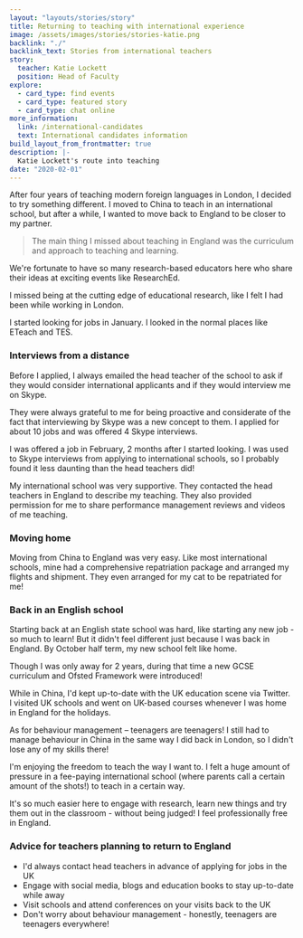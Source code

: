 ```yaml
---
layout: "layouts/stories/story"
title: Returning to teaching with international experience
image: /assets/images/stories/stories-katie.png
backlink: "./"
backlink_text: Stories from international teachers
story:
  teacher: Katie Lockett
  position: Head of Faculty
explore:
  - card_type: find events
  - card_type: featured story
  - card_type: chat online
more_information:
  link: /international-candidates
  text: International candidates information
build_layout_from_frontmatter: true
description: |-
  Katie Lockett's route into teaching
date: "2020-02-01"
---
```


After four years of teaching modern foreign languages in London, I decided to try something different. I moved to China to teach in an international school, but after a while, I wanted to move back to England to be closer to my partner.

> The main thing I missed about teaching in England was the curriculum and approach to teaching and learning.

We're fortunate to have so many research-based educators here who share their ideas at exciting events like ResearchEd.

I missed being at the cutting edge of educational research, like I felt I had been while working in London.

I started looking for jobs in January. I looked in the normal places like ETeach and TES.

### Interviews from a distance

Before I applied, I always emailed the head teacher of the school to ask if they would consider international applicants and if they would interview me on Skype.

They were always grateful to me for being proactive and considerate of the fact that interviewing by Skype was a new concept to them. I applied for about 10 jobs and was offered 4 Skype interviews.

I was offered a job in February, 2 months after I started looking. I was used to Skype interviews from applying to international schools, so I probably found it less daunting than the head teachers did!

My international school was very supportive. They contacted the head teachers in England to describe my teaching. They also provided permission for me to share performance management reviews and videos of me teaching.

### Moving home

Moving from China to England was very easy. Like most international schools, mine had a comprehensive repatriation package and arranged my flights and shipment. They even arranged for my cat to be repatriated for me!

### Back in an English school

Starting back at an English state school was hard, like starting any new job - so much to learn! But it didn't feel different just because I was back in England. By October half term, my new school felt like home.

Though I was only away for 2 years, during that time a new GCSE curriculum and Ofsted Framework were introduced!

While in China, I'd kept up-to-date with the UK education scene via Twitter. I visited UK schools and went on UK-based courses whenever I was home in England for the holidays.

As for behaviour management – teenagers are teenagers! I still had to manage behaviour in China in the same way I did back in London, so I didn't lose any of my skills there!

I'm enjoying the freedom to teach the way I want to. I felt a huge amount of pressure in a fee-paying international school (where parents call a certain amount of the shots!) to teach in a certain way.

It's so much easier here to engage with research, learn new things and try them out in the classroom - without being judged! I feel professionally free in England.

### Advice for teachers planning to return to England

* I'd always contact head teachers in advance of applying for jobs in the UK
* Engage with social media, blogs and education books to stay up-to-date while away
* Visit schools and attend conferences on your visits back to the UK
* Don't worry about behaviour management - honestly, teenagers are teenagers everywhere!
